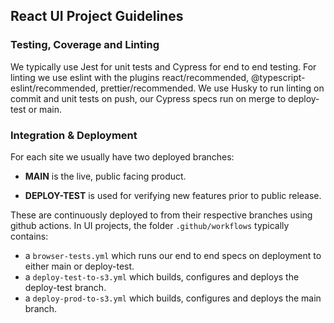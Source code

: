 ## React UI Project Guidelines

### Testing, Coverage and Linting

We typically use Jest for unit tests and Cypress for end to end testing.
For linting we use eslint with the plugins react/recommended, @typescript-eslint/recommended, prettier/recommended.
We use Husky to run linting on commit and unit tests on push, our Cypress specs run on merge to deploy-test or main.

### Integration & Deployment

For each site we usually have two deployed branches:

 - **MAIN** is the live, public facing product. 

 - **DEPLOY-TEST** is used for verifying new features prior to public release.

These are continuously deployed to from their respective branches using github actions.
In UI projects, the folder `.github/workflows` typically contains:

 - a `browser-tests.yml` which runs our end to end specs on deployment to either main or deploy-test.
 - a `deploy-test-to-s3.yml` which builds, configures and deploys the deploy-test branch.
 - a `deploy-prod-to-s3.yml` which builds, configures and deploys the main branch.
